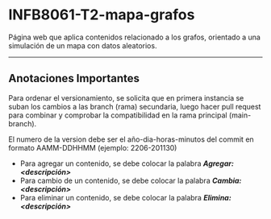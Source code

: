 # INFB8061-T2-mapa-grafos
Página web que aplica contenidos relacionado a los grafos, orientado a una simulación de un mapa con datos aleatorios.

---
## Anotaciones Importantes
Para ordenar el versionamiento, se solicita que en primera instancia se suban los cambios a las branch (rama) secundaria, luego hacer pull request para combinar y comprobar la compatibilidad en la rama principal (main-branch).

El numero de la version debe ser el año-dia-horas-minutos del commit en formato AAMM-DDHHMM (ejemplo: 2206-201130)

* Para agregar un contenido, se debe colocar la palabra ___Agregar: <descripción>___
* Para cambio de un contenido, se debe colocar la palabra ___Cambia: <descripción>___
* Para eliminar un contenido, se debe colocar la palabra ___Elimina: <descripción>___

